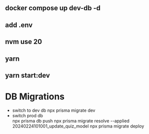 ## docker compose up dev-db -d

## add .env

## nvm use 20

## yarn

## yarn start:dev

# DB Migrations

- switch to dev db
npx prisma migrate dev
- switch prod db  
npx prisma db push
npx prisma migrate resolve --applied 20240224101001_update_quiz_model
npx prisma migrate deploy

